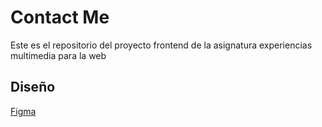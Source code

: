 # Contact Me

Este es el repositorio del proyecto frontend de la asignatura experiencias multimedia para la web

## Diseño

[Figma](https://www.figma.com/file/SMArla8MVmKmnmmM5B0TDB/contactme?node-id=0%3A1&t=WpFIRjG3ib33iQxt-1)
